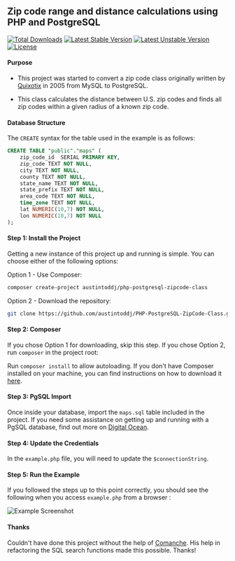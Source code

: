 ## Zip code range and distance calculations using PHP and PostgreSQL

[![Total Downloads](https://poser.pugx.org/austintoddj/php-postgresql-zipcode-class/downloads)](https://packagist.org/packages/austintoddj/php-postgresql-zipcode-class) 
[![Latest Stable Version](https://poser.pugx.org/austintoddj/php-postgresql-zipcode-class/v/stable)](https://packagist.org/packages/austintoddj/php-postgresql-zipcode-class) 
[![Latest Unstable Version](https://poser.pugx.org/austintoddj/php-postgresql-zipcode-class/v/unstable)](https://packagist.org/packages/austintoddj/php-postgresql-zipcode-class) [![License](https://poser.pugx.org/austintoddj/php-postgresql-zipcode-class/license)](https://packagist.org/packages/austintoddj/php-postgresql-zipcode-class)

#### Purpose

* This project was started to convert a zip code class originally written by [Quixotix](https://github.com/Quixotix/PHP-ZipCode-Class) in 2005 from MySQL to PostgreSQL.

* This class calculates the distance between U.S. zip codes and finds all zip codes within a 
given radius of a known zip code.

#### Database Structure

The `CREATE` syntax for the table used in the example is as follows:

```sql
CREATE TABLE "public"."maps" (
    zip_code_id  SERIAL PRIMARY KEY,
    zip_code TEXT NOT NULL,
    city TEXT NOT NULL,
    county TEXT NOT NULL,
    state_name TEXT NOT NULL,
    state_prefix TEXT NOT NULL,
    area_code TEXT NOT NULL,
    time_zone TEXT NOT NULL,
    lat NUMERIC(10,7) NOT NULL,
    lon NUMERIC(10,7) NOT NULL
);
```

#### Step 1: Install the Project

Getting a new instance of this project up and running is simple. You can choose either of the following options:

Option 1 - Use Composer:

```sh
composer create-project austintoddj/php-postgresql-zipcode-class
```

Option 2 - Download the repository:

```sh
git clone https://github.com/austintoddj/PHP-PostgreSQL-ZipCode-Class.git
```

#### Step 2: Composer

If you chose Option 1 for downloading, skip this step. If you chose Option 2, run `composer` in the project root:

Run `composer install` to allow autoloading. If you don't have Composer installed on your machine, you can find instructions on how to download it [here](https://getcomposer.org/doc/00-intro.md#globally).

#### Step 3: PgSQL Import

Once inside your database, import the `maps.sql` table included in the project. If you need some assistance on getting up and running with a PgSQL database, find out more on [Digital Ocean](https://www.digitalocean.com/community/tutorials/how-to-install-and-use-postgresql-on-ubuntu-14-04).

#### Step 4: Update the Credentials

In the `example.php` file, you will need to update the `$connectionString`.

#### Step 5: Run the Example

If you followed the steps up to this point correctly, you should see the following when you access `example.php` from a browser :

![Example Screenshot](https://raw.github.com/austintoddj/PHP-PostgreSQL-ZipCode-Class/master/images/pgsql-screen.png)

[4]: http://opensource.org/licenses/GPL-2.0

#### Thanks

Couldn't have done this project without the help of [Comanche](https://github.com/Comanche/). His help in refactoring the SQL search functions made this possible. Thanks!
